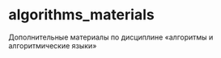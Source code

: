 # algorithms_materials

Дополнительные материалы по дисциплине «алгоритмы и алгоритмические языки» 
